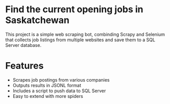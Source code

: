 # Find the current opening jobs in Saskatchewan

This project is a simple web scraping bot, combinding Scrapy and Selenium that collects job listings from multiple websites and save them to a SQL Server database.

# Features
- Scrapes job postings from various companies
- Outputs results in JSONL format
- Includes a script to push data to SQL Server
- Easy to extend with more spiders


